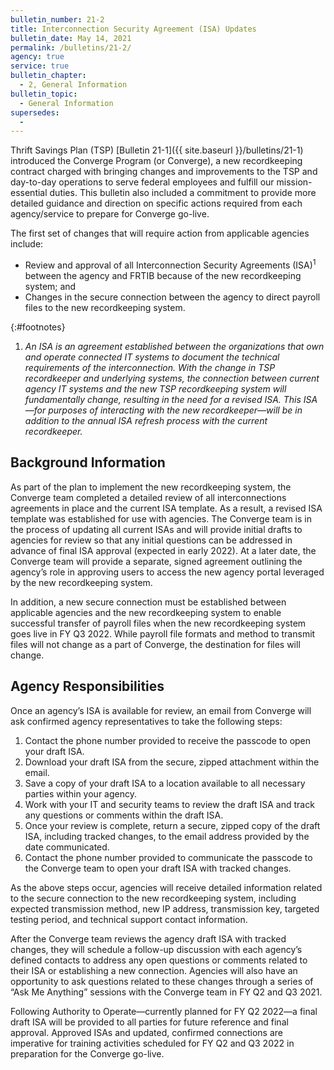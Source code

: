 ```yaml
---
bulletin_number: 21-2
title: Interconnection Security Agreement (ISA) Updates
bulletin_date: May 14, 2021
permalink: /bulletins/21-2/
agency: true
service: true
bulletin_chapter:
  - 2, General Information
bulletin_topic:
  - General Information
supersedes:
  -
---
```


Thrift Savings Plan (TSP) [Bulletin 21-1]({{ site.baseurl }}/bulletins/21-1) introduced the Converge Program (or Converge), a new recordkeeping contract charged with bringing changes and improvements to the TSP and day-to-day operations to serve federal employees and fulfill our mission-essential duties. This bulletin also included a commitment to provide more detailed guidance and direction on specific actions required from each agency/service to prepare for Converge go-live.

The first set of changes that will require action from applicable agencies include:
- Review and approval of all Interconnection Security Agreements (ISA)<sup>1</sup> between the agency and FRTIB because of the new recordkeeping system; and
- Changes in the secure connection between the agency to direct payroll files to the new recordkeeping system.

{:#footnotes}
1. _An ISA is an agreement established between the organizations that own and operate connected IT systems to document the technical requirements of the interconnection. With the change in TSP recordkeeper and underlying systems, the connection between current agency IT systems and the new TSP recordkeeping system will fundamentally change, resulting in the need for a revised ISA. This ISA—for purposes of interacting with the new recordkeeper—will be in addition to the annual ISA refresh process with the current recordkeeper._

## Background Information

As part of the plan to implement the new recordkeeping system, the Converge team completed a detailed review of all interconnections agreements in place and the current ISA template. As a result, a revised ISA template was established for use with agencies. The Converge team is in the process of updating all current ISAs and will provide initial drafts to agencies for review so that any initial questions can be addressed in advance of final ISA approval (expected in early 2022).  At a later date, the Converge team will provide a separate, signed agreement outlining the agency’s role in approving users to access the new agency portal leveraged by the new recordkeeping system.

In addition, a new secure connection must be established between applicable agencies and the new recordkeeping system to enable successful transfer of payroll files when the new recordkeeping system goes live in FY Q3 2022. While payroll file formats and method to transmit files will not change as a part of Converge, the destination for files will change.

## Agency Responsibilities

Once an agency’s ISA is available for review, an email from Converge will ask confirmed agency representatives to take the following steps:
1. Contact the phone number provided to receive the passcode to open your draft ISA.
2. Download your draft ISA from the secure, zipped attachment within the email.
3. Save a copy of your draft ISA to a location available to all necessary parties within your agency.
4. Work with your IT and security teams to review the draft ISA and track any questions or comments within the draft ISA.
5. Once your review is complete, return a secure, zipped copy of the draft ISA, including tracked changes, to the email address provided by the date communicated.
6. Contact the phone number provided to communicate the passcode to the Converge team to open your draft ISA with tracked changes.

As the above steps occur, agencies will receive detailed information related to the secure connection to the new recordkeeping system, including expected transmission method, new IP address, transmission key, targeted testing period, and technical support contact information.

After the Converge team reviews the agency draft ISA with tracked changes, they will schedule a follow-up discussion with each agency’s defined contacts to address any open questions or comments related to their ISA or establishing a new connection. Agencies will also have an opportunity to ask questions related to these changes through a series of “Ask Me Anything” sessions with the Converge team in FY Q2 and Q3 2021.

Following Authority to Operate&#8212;currently planned for FY Q2 2022&#8212;a final draft ISA will be provided to all parties for future reference and final approval. Approved ISAs and updated, confirmed connections are imperative for training activities scheduled for FY Q2 and Q3 2022 in preparation for the Converge go-live.

<!-- CONTENT END -->
